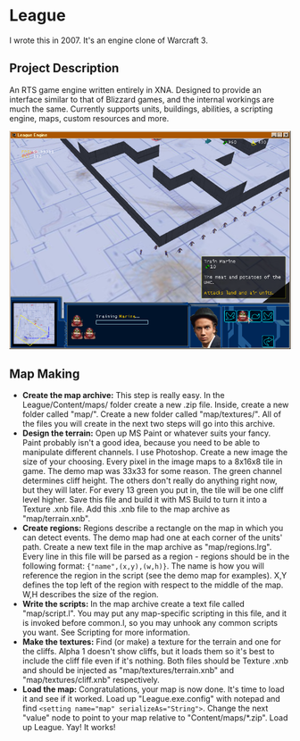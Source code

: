 # League

I wrote this in 2007. It's an engine clone of Warcraft 3.

## Project Description
An RTS game engine written entirely in XNA. Designed to provide an interface
similar to that of Blizzard games, and the internal workings are much the same.
Currently supports units, buildings, abilities, a scripting engine, maps, custom
resources and more.

<img src="https://raw.githubusercontent.com/isovector/leaguerts/master/screenshot.png" />

## Map Making

* **Create the map archive:** This step is really easy. In the League/Content/maps/
folder create a new .zip file. Inside, create a new folder called "map/". Create
a new folder called "map/textures/". All of the files you will create in the
next two steps will go into this archive.
* **Design the terrain:** Open up MS Paint or whatever suits your fancy. Paint
probably isn't a good idea, because you need to be able to manipulate different
channels. I use Photoshop. Create a new image the size of your choosing. Every
pixel in the image maps to a 8x16x8 tile in game. The demo map was 33x33 for
some reason. The green channel determines cliff height. The others don't really
do anything right now, but they will later. For every 13 green you put in, the
tile will be one cliff level higher. Save this file and build it with MS Build
to turn it into a Texture .xnb file. Add this .xnb file to the map archive as
"map/terrain.xnb".
* **Create regions:** Regions describe a rectangle on the map in which you can detect
events. The demo map had one at each corner of the units' path. Create a new
text file in the map archive as "map/regions.lrg". Every line in this file will
be parsed as a region - regions should be in the following format:
`{"name",(x,y),(w,h)}`. The name is how you will reference the region in the
script (see the demo map for examples). X,Y defines the top left of the region
with respect to the middle of the map. W,H describes the size of the region.
* **Write the scripts:** In the map archive create a text file called "map/script.l".
You may put any map-specific scripting in this file, and it is invoked before
common.l, so you may unhook any common scripts you want. See Scripting for more
information.
* **Make the textures:** Find (or make) a texture for the terrain and one for the
cliffs. Alpha 1 doesn't show cliffs, but it loads them so it's best to include
the cliff file even if it's nothing. Both files should be Texture .xnb and
should be injected as "map/textures/terrain.xnb" and "map/textures/cliff.xnb"
respectively.
* **Load the map:** Congratulations, your map is now done. It's time to load it and
see if it worked. Load up "League.exe.config" with notepad and find
`<setting name="map" serializeAs="String">`. Change the next "value" node to point to your
map relative to "Content/maps/*.zip". Load up League. Yay! It works!

